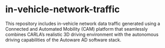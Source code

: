 # in-vehicle-network-traffic
This repository includes in-vehicle network data traffic generated using a Connected and Automated Mobility (CAM) platform that seamlessly combines CARLA’s realistic 3D driving environment with the autonomous driving capabilities of the Autoware AD software stack.
